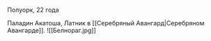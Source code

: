 Полуорк, 22 года 

Паладин Акатоша, Латник в [[Серебряный Авангард|Серебряном Авангарде]].
![[Белнораг.jpg]]
